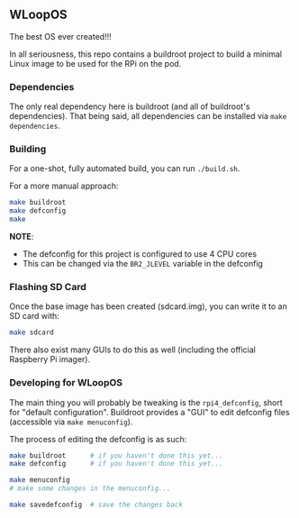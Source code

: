 ## WLoopOS

The best OS ever created!!!

In all seriousness, this repo contains a buildroot project to build a minimal Linux image
to be used for the RPi on the pod.

### Dependencies

The only real dependency here is buildroot (and all of buildroot's dependencies).
That being said, all dependencies can be installed via `make dependencies`.

### Building

For a one-shot, fully automated build, you can run `./build.sh`.

For a more manual approach:

```bash
make buildroot
make defconfig
make
```

**NOTE**:
* The defconfig for this project is configured to use 4 CPU cores
* This can be changed via the `BR2_JLEVEL` variable in the defconfig

### Flashing SD Card

Once the base image has been created (sdcard.img), you can write it to an SD card with:

```bash
make sdcard
```

There also exist many GUIs to do this as well (including the official Raspberry Pi imager).

### Developing for WLoopOS

The main thing you will probably be tweaking is the `rpi4_defconfig`, short for "default
configuration". Buildroot provides a "GUI" to edit defconfig files (accessible via `make
menuconfig`).

The process of editing the defconfig is as such:

```bash
make buildroot      # if you haven't done this yet...
make defconfig      # if you haven't done this yet...

make menuconfig
# make some changes in the menuconfig...

make savedefconfig  # save the changes back
```

